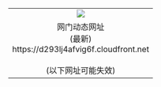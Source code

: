 ﻿<table>
  <tr></tr>
  <tr><td colspan=2 align=center><img src="https://d293lj4afvig6f.cloudfront.net/Up/oGate.jpg" /></td></tr>
  <tr><td colspan=2 align=center>网门动态网址<br/>(最新)
<br>https://d293lj4afvig6f.cloudfront.net
<br/><br/>(以下网址可能失效)
    </td>
  </tr>
</table>
